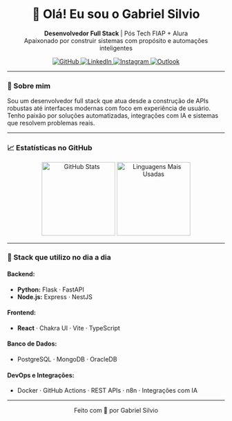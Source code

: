 <h1 align="center">👋 Olá! Eu sou o Gabriel Silvio</h1>

<p align="center">
  <strong>Desenvolvedor Full Stack</strong> | Pós Tech FIAP + Alura<br/>
  Apaixonado por construir sistemas com propósito e automações inteligentes
</p>

<p align="center">
  <a href="https://github.com/gab-szz" target="_blank">
    <img src="https://img.shields.io/badge/GitHub-100000?style=for-the-badge&logo=github&logoColor=white" alt="GitHub" />
  </a>
  <a href="https://www.linkedin.com/in/gabriel-silvio-a69a77266/" target="_blank">
    <img src="https://img.shields.io/badge/LinkedIn-0077B5?style=for-the-badge&logo=linkedin&logoColor=white" alt="LinkedIn" />
  </a>
  <a href="https://www.instagram.com/gab.szz/" target="_blank">
    <img src="https://img.shields.io/badge/Instagram-E4405F?style=for-the-badge&logo=instagram&logoColor=white" alt="Instagram" />
  </a>
  <a href="mailto:silvio.apad@outlook.com" target="_blank">
    <img src="https://img.shields.io/badge/Outlook-0078D4?style=for-the-badge&logo=microsoft-outlook&logoColor=white" alt="Outlook" />
  </a>
</p>

---

### 🚀 Sobre mim

Sou um desenvolvedor full stack que atua desde a construção de APIs robustas até interfaces modernas com foco em experiência de usuário. Tenho paixão por soluções automatizadas, integrações com IA e sistemas que resolvem problemas reais.

---

### 📈 Estatísticas no GitHub

<div align="center">
  <img height="170px" src="https://github-readme-stats.vercel.app/api?username=gab-szz&show_icons=true&theme=radical&custom_title=Estatísticas+do+GitHub" alt="GitHub Stats"/>
  <img height="170px" src="https://github-readme-stats.vercel.app/api/top-langs/?username=gab-szz&layout=compact&langs_count=8&theme=radical" alt="Linguagens Mais Usadas"/>
</div>

---

### 🧰 Stack que utilizo no dia a dia

#### Backend:
- **Python:** Flask · FastAPI
- **Node.js:** Express · NestJS

#### Frontend:
- **React** · Chakra UI · Vite · TypeScript

#### Banco de Dados:
- PostgreSQL · MongoDB · OracleDB

#### DevOps e Integrações:
- Docker · GitHub Actions · REST APIs · n8n · Integrações com IA

---

<p align="center">
  Feito com 💙 por Gabriel Silvio
</p>
